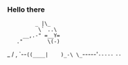 ### Hello there
             _ |\_
              \` ..\
         __,.-" =__Y=
       ."        \(-)
 _    /   ,    \`--`
((____|    )_-\ \_
`-----'`-----` `--`

<!--
![Hello there 👋](https://media.giphy.com/media/KmEzemwIqhuF2/giphy.gif)

<!--
**nickmaleki/nickmaleki** is a ✨ _special_ ✨ repository because its `README.md` (this file) appears on your GitHub profile.


[![](https://img.shields.io/badge/-093f79?style=for-the-badge&logo=linkedin&logoColor=white&link=https://www.linkedin.com/in/nicholas-maleki/)](https://www.linkedin.com/in/nicholas-maleki/) [![](https://img.shields.io/badge/-4B9CD3?style=for-the-badge&logo=twitter&logoColor=white&link=https://twitter.com/malekinick)](https://twitter.com/malekinick)


I'm Nick; here are a few things about me:
 - Computer Science B.S. and M.S. from University of North Carolina at Charlotte
 - Software Engineer at [Aquisense Technologies](https://www.aquisense.com/)
 - Co-founder of [Recursion](https://github.com/recursion-computing)
